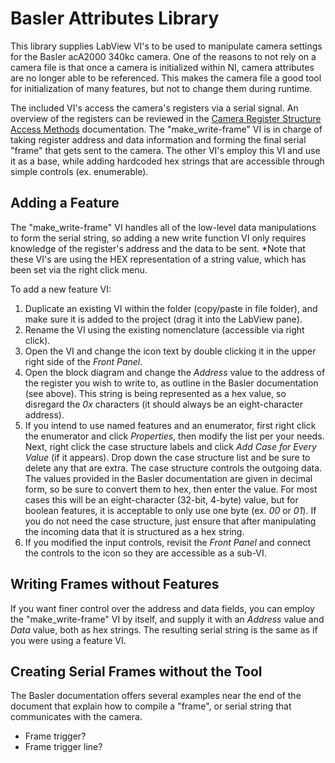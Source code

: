 # Basler Attributes Library #
This library supplies LabView VI's to be used to manipulate camera settings for the Basler acA2000 340kc camera. One of the reasons to not rely on a camera file is that once a camera is initialized within NI, camera attributes are no longer able to be referenced. This makes the camera file a good tool for initialization of many features, but not to change them during runtime.

The included VI's access the camera's registers via a serial signal. An overview of the registers can be reviewed in the [Camera Register Structure Access Methods](https://umich.box.com/s/d5nxfvnty6o53lrnci64) documentation. The "make_write-frame" VI is in charge of taking register address and data information and forming the final serial "frame" that gets sent to the camera. The other VI's employ this VI and use it as a base, while adding hardcoded hex strings that are accessible through simple controls (ex. enumerable).

## Adding a Feature ##
The "make_write-frame" VI handles all of the low-level data manipulations to form the serial string, so adding a new write function VI only requires knowledge of the register's address and the data to be sent. *Note that these VI's are using the HEX representation of a string value, which has been set via the right click menu.

To add a new feature VI:

1. Duplicate an existing VI within the folder (copy/paste in file folder), and make sure it is added to the project (drag it into the LabView pane).
2. Rename the VI using the existing nomenclature (accessible via right click).
3. Open the VI and change the icon text by double clicking it in the upper right side of the *Front Panel*.
4. Open the block diagram and change the *Address* value to the address of the register you wish to write to, as outline in the Basler documentation (see above). This string is being represented as a hex value, so disregard the *0x* characters (it should always be an eight-character address).
5. If you intend to use named features and an enumerator, first right click the enumerator and click *Properties*, then modify the list per your needs. Next, right click the case structure labels and click *Add Case for Every Value* (if it appears). Drop down the case structure list and be sure to delete any that are extra. The case structure controls the outgoing data. The values provided in the Basler documentation are given in decimal form, so be sure to convert them to hex, then enter the value. For most cases this will be an eight-character (32-bit, 4-byte) value, but for boolean features, it is acceptable to only use one byte (ex. *00* or 
*01*). If you do not need the case structure, just ensure that after manipulating the incoming data that it is structured as a hex string.
6. If you modified the input controls, revisit the *Front Panel* and connect the controls to the icon so they are accessible as a sub-VI.

## Writing Frames without Features ##
If you want finer control over the address and data fields, you can employ the "make_write-frame" VI by itself, and supply it with an *Address* value and *Data* value, both as hex strings. The resulting serial string is the same as if you were using a feature VI.

## Creating Serial Frames without the Tool ##
The Basler documentation offers several examples near the end of the document that explain how to compile a "frame", or serial string that communicates with the camera.

+ Frame trigger?
+ Frame trigger line?